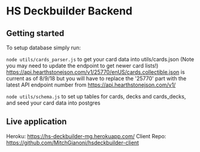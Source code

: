 # HS Deckbuilder Backend

## Getting started

To setup database simply run:

`node utils/cards_parser.js` 
  to get your card data into utils/cards.json
  (Note you may need to update the endpoint to get newer card lists!)
  https://api.hearthstonejson.com/v1/25770/enUS/cards.collectible.json
  is current as of 8/9/18 but you will have to replace the '25770' part
  with the latest API endpoint number from https://api.hearthstonejson.com/v1/

`node utils/schema.js` 
  to set up tables for cards, decks and cards_decks, and seed your card data into postgres

## Live application

Heroku: https://hs-deckbuilder-mg.herokuapp.com/
Client Repo: https://github.com/MitchGianoni/hsdeckbuilder-client